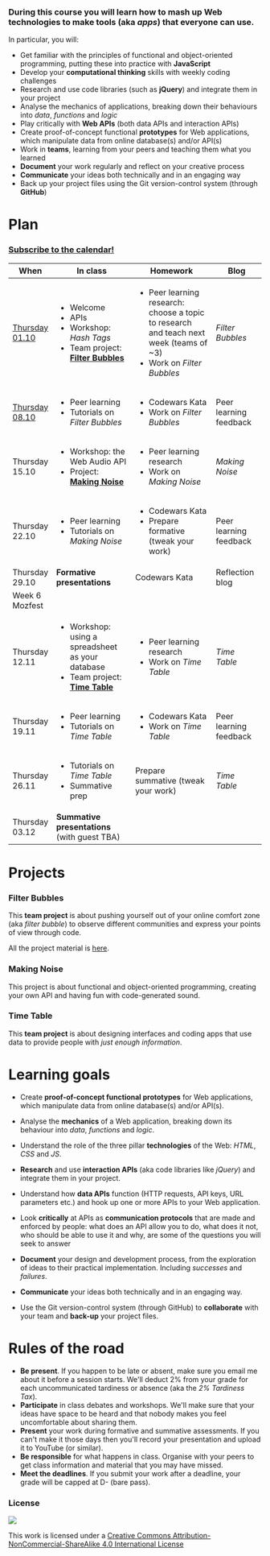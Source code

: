 ### During this course you will learn how to mash up Web technologies to make tools (aka *apps*) that everyone can use. 

In particular, you will:

* Get familiar with the principles of functional and object-oriented programming, putting these into practice with **JavaScript**
* Develop your **computational thinking** skills with weekly coding challenges
* Research and use code libraries (such as **jQuery**) and integrate them in your project
* Analyse the mechanics of applications, breaking down their behaviours into *data*, *functions* and *logic*  
* Play critically with **Web APIs** (both data APIs and interaction APIs)
* Create proof-of-concept functional **prototypes** for Web applications, which manipulate data from online database(s) and/or API(s)
* Work in **teams**, learning from your peers and teaching them what you learned
* **Document** your work regularly and reflect on your creative process
* **Communicate** your ideas both technically and in an engaging way
* Back up your project files using the Git version-control system (through **GitHub**)


# Plan

### [Subscribe to the calendar!](https://www.google.com/calendar/ical/rave.ac.uk_obrkgb9c76vv9dj1soaehmav74%40group.calendar.google.com/public/basic.ics)

When | In class | Homework | Blog 
---- | -------- | -------- | ----
[Thursday<br>01.10](sessions/01)| <ul><li>Welcome <li>APIs <li>Workshop: *Hash Tags* <li>Team project: [**Filter Bubbles**](#filter-bubbles) | <ul><li>Peer learning research: choose a topic to research and teach next week (teams of ~3) <li>Work on *Filter Bubbles* | *Filter Bubbles*
[Thursday<br>08.10](sessions/02)| <ul><li>Peer learning <li>Tutorials on *Filter Bubbles* | <ul><li>Codewars Kata <li>Work on *Filter Bubbles* | Peer learning feedback
Thursday<br>15.10| <ul><li>Workshop: the Web Audio API <li>Project: [**Making Noise**](#making-noise) | <ul><li>Peer learning research <li>Work on *Making Noise* | *Making Noise*
Thursday<br>22.10| <ul><li>Peer learning <li>Tutorials on *Making Noise* | <ul><li>Codewars Kata <li>Prepare formative (tweak your work) | Peer learning feedback
Thursday<br>29.10| **Formative presentations** | Codewars Kata  | Reflection blog
Week 6<br>Mozfest|
Thursday<br>12.11| <ul><li>Workshop: using a spreadsheet as your database <li>Team project: [**Time Table**](#time-table) | <ul><li>Peer learning research <li>Work on *Time Table* | *Time Table*
Thursday<br>19.11| <ul><li>Peer learning <li>Tutorials on *Time Table* | <ul><li>Codewars Kata <li>Work on *Time Table* | Peer learning feedback
Thursday<br>26.11| <ul><li>Tutorials on *Time Table* <li> Summative prep | Prepare summative (tweak your work) | *Time Table*
Thursday<br>03.12| **Summative presentations** (with guest TBA)

# Projects

### Filter Bubbles

This **team project** is about pushing yourself out of your online comfort zone (aka *filter bubble*) to observe different communities and express your points of view through code.

All the project material is [here](projects/filter-bubbles).

### Making Noise

This project is about functional and object-oriented programming, creating your own API and having fun with code-generated sound.

### Time Table

This **team project** is about designing interfaces and coding apps that use data to provide people with *just enough information*. 


# Learning goals

* Create **proof-of-concept functional prototypes** for Web applications, which manipulate data from online database(s) and/or API(s).

* Analyse the **mechanics** of a Web application, breaking down its behaviour into *data*, *functions* and *logic*.

* Understand the role of the three pillar **technologies** of the Web: *HTML*, *CSS* and *JS*.

* **Research** and use **interaction APIs** (aka code libraries like *jQuery*) and integrate them in your project.  

* Understand how **data APIs** function (HTTP requests, API keys, URL parameters etc.) and hook up one or more APIs to your Web application.

* Look **critically** at APIs as **communication protocols** that are made and enforced by people: what does an API allow you to do, what does it not, who should be able to use it and why, are some of the questions you will seek to answer

* **Document** your design and development process, from the exploration of ideas to their practical implementation. Including *successes* and *failures*.

* **Communicate** your ideas both technically and in an engaging way.

* Use the Git version-control system (through GitHub) to **collaborate** with your team and **back-up** your project files.

# Rules of the road

* **Be present**. If you happen to be late or absent, make sure you email me about it before a session starts. We'll deduct 2% from your grade for each uncommunicated tardiness or absence (aka the *2% Tardiness Tax*).
* **Participate** in class debates and workshops. We'll make sure that your ideas have space to be heard and that nobody makes you feel uncomfortable about sharing them.
* **Present** your work during formative and summative assessments. If you can't make it those days then you'll record your presentation and upload it to YouTube (or similar).
* **Be responsible** for what happens in class. Organise with your peers to get class information and material that you may have missed.
* **Meet the deadlines**. If you submit your work after a deadline, your grade will be capped at D- (bare pass).

### License

[![](https://i.creativecommons.org/l/by-nc-sa/4.0/88x31.png)](http://creativecommons.org/licenses/by-nc-sa/4.0)

This work is licensed under a [Creative Commons Attribution-NonCommercial-ShareAlike 4.0 International License ](http://creativecommons.org/licenses/by-nc-sa/4.0)